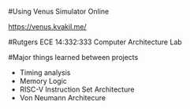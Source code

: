 #Using Venus Simulator Online

https://venus.kvakil.me/

#Rutgers ECE 14:332:333 Computer Architecture Lab

#Major things learned between projects
- Timing analysis
- Memory Logic
- RISC-V Instruction Set Architecture
- Von Neumann Architecure 
